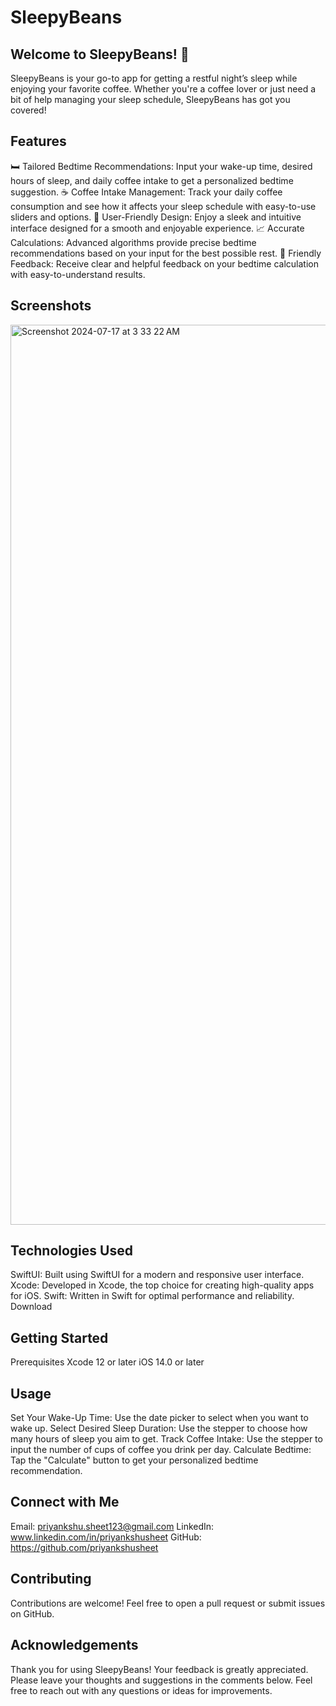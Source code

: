 # SleepyBeans

## Welcome to SleepyBeans! 🌙

SleepyBeans is your go-to app for getting a restful night’s sleep while enjoying your favorite coffee. Whether you're a coffee lover or just need a bit of help managing your sleep schedule, SleepyBeans has got you covered!

## Features

🛏️ Tailored Bedtime Recommendations: Input your wake-up time, desired hours of sleep, and daily coffee intake to get a personalized bedtime suggestion.
☕️ Coffee Intake Management: Track your daily coffee consumption and see how it affects your sleep schedule with easy-to-use sliders and options.
🌟 User-Friendly Design: Enjoy a sleek and intuitive interface designed for a smooth and enjoyable experience.
📈 Accurate Calculations: Advanced algorithms provide precise bedtime recommendations based on your input for the best possible rest.
💬 Friendly Feedback: Receive clear and helpful feedback on your bedtime calculation with easy-to-understand results.

## Screenshots

<img width="1440" alt="Screenshot 2024-07-17 at 3 33 22 AM" src="https://github.com/user-attachments/assets/ba083f2c-d3a8-40cc-b5c8-3d81e233bf59">

## Technologies Used

SwiftUI: Built using SwiftUI for a modern and responsive user interface.
Xcode: Developed in Xcode, the top choice for creating high-quality apps for iOS.
Swift: Written in Swift for optimal performance and reliability.
Download


## Getting Started

Prerequisites
Xcode 12 or later
iOS 14.0 or later

## Usage

Set Your Wake-Up Time: Use the date picker to select when you want to wake up.
Select Desired Sleep Duration: Use the stepper to choose how many hours of sleep you aim to get.
Track Coffee Intake: Use the stepper to input the number of cups of coffee you drink per day.
Calculate Bedtime: Tap the "Calculate" button to get your personalized bedtime recommendation.

## Connect with Me

Email: priyankshu.sheet123@gmail.com
LinkedIn: www.linkedin.com/in/priyankshusheet
GitHub: https://github.com/priyankshusheet

## Contributing

Contributions are welcome! Feel free to open a pull request or submit issues on GitHub.

## Acknowledgements

Thank you for using SleepyBeans! Your feedback is greatly appreciated. Please leave your thoughts and suggestions in the comments below. Feel free to reach out with any questions or ideas for improvements.
